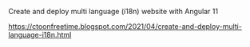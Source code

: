 Create and deploy multi language (i18n) website with Angular 11

https://ctoonfreetime.blogspot.com/2021/04/create-and-deploy-multi-language-i18n.html

